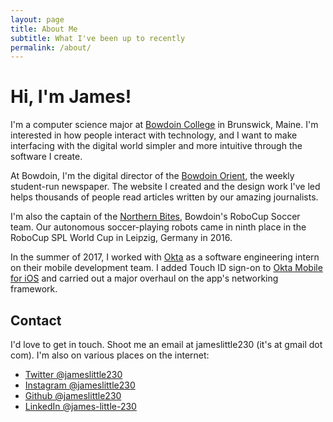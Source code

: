 ```yaml
---
layout: page
title: About Me
subtitle: What I've been up to recently
permalink: /about/
---
```


# Hi, I'm James!

I'm a computer science major at [Bowdoin College](http://bowdoin.edu) in Brunswick, Maine. I'm interested in how people interact with technology, and I want to make interfacing with the digital world simpler and more intuitive through the software I create.

At Bowdoin, I'm the digital director of the [Bowdoin Orient](http://bowdoinorient.com), the weekly student-run newspaper. The website I created and the design work I've led helps thousands of people read articles written by our amazing journalists.

I'm also the captain of the [Northern Bites](https://www.youtube.com/playlist?list=PLRY7aBBr3vauc4aQ1PkCt923_ayLOeStW), Bowdoin's RoboCup Soccer team. Our autonomous soccer-playing robots came in ninth place in the RoboCup SPL World Cup in Leipzig, Germany in 2016.

In the summer of 2017, I worked with [Okta](http://okta.com) as a software engineering intern on their mobile development team. I added Touch ID sign-on to [Okta Mobile for iOS](https://itunes.apple.com/us/app/okta-mobile/id580709251) and carried out a major overhaul on the app's networking framework.

## Contact

I'd love to get in touch. Shoot me an email at jameslittle230 (it's at gmail dot com). I'm also on various places on the internet:

- [Twitter @jameslittle230](http://twitter.com/jameslittle230)
- [Instagram @jameslittle230](http://instagram.com/jameslittle230)
- [Github @jameslittle230](http://github.com/jameslittle230)
- [LinkedIn @james-little-230](http://linkedin.com/in/james-little-230)

